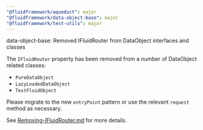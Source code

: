 ```yaml
---
"@fluidframework/aqueduct": major
"@fluidframework/data-object-base": major
"@fluidframework/test-utils": major
---
```


data-object-base: Removed IFluidRouter from DataObject interfaces and classes

The `IFluidRouter` property has been removed from a number of DataObject related classes:

-   `PureDataObject`
-   `LazyLoadedDataObject`
-   `TestFluidObject`

Please migrate to the new `entryPoint` pattern or use the relevant `request` method as necessary.

See
[Removing-IFluidRouter.md](https://github.com/microsoft/FluidFramework/blob/main/packages/common/core-interfaces/Removing-IFluidRouter.md)
for more details.
